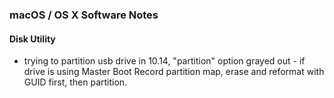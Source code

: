 ### macOS / OS X Software Notes

#### Disk Utility

* trying to partition usb drive in 10.14, "partition" option grayed out -
if drive is using Master Boot Record partition map,
erase and reformat with GUID first, then partition. 
